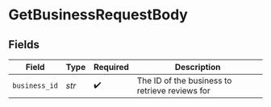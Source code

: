 # GetBusinessRequestBody


## Fields

| Field                                          | Type                                           | Required                                       | Description                                    |
| ---------------------------------------------- | ---------------------------------------------- | ---------------------------------------------- | ---------------------------------------------- |
| `business_id`                                  | *str*                                          | :heavy_check_mark:                             | The ID of the business to retrieve reviews for |